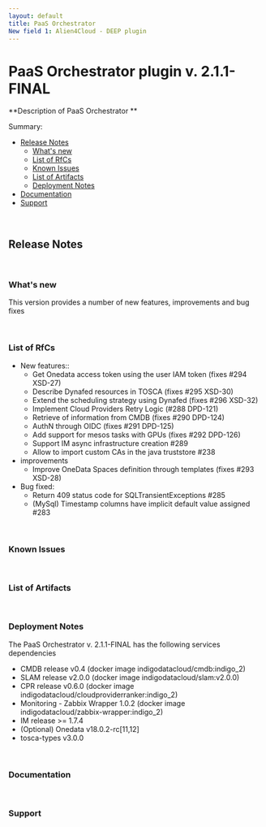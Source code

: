```yaml
---
layout: default
title: PaaS Orchestrator
New field 1: Alien4Cloud - DEEP plugin
---
```


# PaaS Orchestrator plugin v. 2.1.1-FINAL
**Description of PaaS Orchestrator
**

Summary:

* [Release Notes](#rn)
	* [What's new](#wn)
	* [List of RfCs](#lrfc)
	* [Known Issues](#kn)
	* [List of Artifacts](#la)
	* [Deployment Notes](#deploy)
* [Documentation](#doc)
* [Support](#su)

<a name="rn">&nbsp;</a>
## Release Notes

<a name="wn">&nbsp;</a>
### What's new
This version provides a number of new features, improvements and bug fixes

<a name="lrfc">&nbsp;</a>
### List of RfCs

* New features::
	* Get Onedata access token using the user IAM token (fixes #294 XSD-27)
	* Describe Dynafed resources in TOSCA (fixes #295 XSD-30)
	* Extend the scheduling strategy using Dynafed (fixes #296 XSD-32)
	* Implement Cloud Providers Retry Logic (#288 DPD-121)
	* Retrieve of information from CMDB (fixes #290 DPD-124)
	* AuthN through OIDC (fixes #291 DPD-125)
	* Add support for mesos tasks with GPUs (fixes #292 DPD-126)
	* Support IM async infrastructure creation #289
	* Allow to import custom CAs in the java truststore #238
* improvements
	* Improve OneData Spaces definition through templates (fixes #293 XSD-28)
* Bug fixed:
	* Return 409 status code for SQLTransientExceptions #285
	*  (MySql) Timestamp columns have implicit default value assigned #283


<a name="kn">&nbsp;</a>
### Known Issues

<a name="la">&nbsp;</a>
### List of Artifacts

<a name="deploy">&nbsp;</a>
### Deployment Notes
The PaaS Orchestrator v. 2.1.1-FINAL has the following services dependencies
* CMDB release v0.4 (docker image indigodatacloud/cmdb:indigo_2)
* SLAM release v2.0.0 (docker image indigodatacloud/slam:v2.0.0)
* CPR release v0.6.0 (docker image indigodatacloud/cloudproviderranker:indigo_2)
* Monitoring - Zabbix Wrapper 1.0.2 (docker image indigodatacloud/zabbix-wrapper:indigo_2)
* IM release >= 1.7.4 
* (Optional) Onedata v18.0.2-rc[11,12]
* tosca-types v3.0.0

<a name="doc">&nbsp;</a>
### Documentation

<a name="su">&nbsp;</a>
### Support
